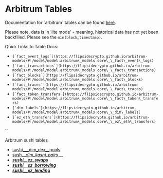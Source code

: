 # Arbitrum Tables

Documentation for \`arbitrum\` tables can be found [here](https://flipsidecrypto.github.io/arbitrum-models/#!/overview).

Please note, data is in 'lite mode' - meaning, historical data has not yet been backfilled. Please see the `min(block`\_`timestamp)`.&#x20;

Quick Links to Table Docs:

* ``[`fact_event_logs`](https://flipsidecrypto.github.io/arbitrum-models/#!/model/model.arbitrum\_models.core\_\_fact\_event\_logs)``
* ``[`fact_transactions`](https://flipsidecrypto.github.io/arbitrum-models/#!/model/model.arbitrum\_models.core\_\_fact\_transactions)``
* ``[`fact_blocks`](https://flipsidecrypto.github.io/arbitrum-models/#!/model/model.arbitrum\_models.core\_\_fact\_blocks)``
* ``[`fact_traces`](https://flipsidecrypto.github.io/arbitrum-models/#!/model/model.arbitrum\_models.core\_\_fact\_traces)``
* ``[`fact_token_transfers`](https://flipsidecrypto.github.io/arbitrum-models/#!/model/model.arbitrum\_models.core\_\_fact\_token\_transfers)``
* ``[`dim_labels`](https://flipsidecrypto.github.io/arbitrum-models/#!/model/model.arbitrum\_models.core\_\_dim\_labels)``
* ``[`ez_eth_transfers`](https://flipsidecrypto.github.io/arbitrum-models/#!/model/model.arbitrum\_models.core\_\_ez\_eth\_transfers)``

``

Arbitrum sushi tables

* [sushi\_\__dim\_dex\__pools](https://cloud.getdbt.com/accounts/1258/runs/68372630/docs/#!/model/model.arbitrum\_models.sushi\_\_dim\_dex\_pools)
* [sush\_\__dim\_kashi\_pairs_ ](https://cloud.getdbt.com/accounts/1258/runs/68372630/docs/#!/model/model.arbitrum\_models.sushi\_\_dim\_kashi\_pairs)__
* __[_sushi\_\_ez\_swaps_](https://cloud.getdbt.com/accounts/1258/runs/68372630/docs/#!/model/model.arbitrum\_models.sushi\_\_ez\_swaps)__
* __[_sushi\_\_ez\_borrowing_](https://flipsidecrypto.github.io/arbitrum-models/#!/model/model.arbitrum\_models.sushi\_\_ez\_borrowing)__
* __[_sushi\_\_ez\_lending_](https://flipsidecrypto.github.io/arbitrum-models/#!/model/model.arbitrum\_models.sushi\_\_ez\_lending)__
